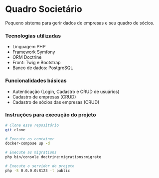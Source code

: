 # Quadro Societário

Pequeno sistema para gerir dados de empresas e seu quadro de sócios.

### Tecnologias utilizadas

- Linguagem PHP
- Framework Symfony
- ORM Doctrine
- Front: Twig e Bootstrap
- Banco de dados: PostgreSQL

### Funcionalidades básicas

- Autenticação (Login, Cadastro e CRUD de usuários)
- Cadastro de empresas (CRUD)
- Cadastro de sócios das empresas (CRUD)

### Instruções para execução do projeto

```bash
# Clone esse repositório
git clone

# Execute os container
docker-compose up -d

# Execute as migrations
php bin/console doctrine:migrations:migrate

# Execute o servidor do projeto
php -S 0.0.0.0:8123 -t public
```

